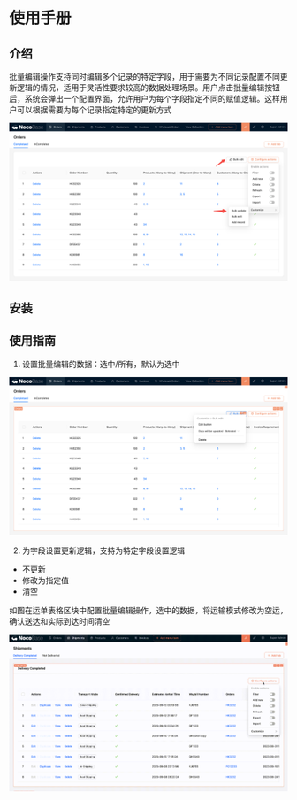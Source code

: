 # 使用手册

## 介绍

批量编辑操作支持同时编辑多个记录的特定字段，用于需要为不同记录配置不同更新逻辑的情况，适用于灵活性要求较高的数据处理场景。用户点击批量编辑按钮后，系统会弹出一个配置界面，允许用户为每个字段指定不同的赋值逻辑。这样用户可以根据需要为每个记录指定特定的更新方式

![](./static/ADLkbw3g0o4dgBxncrGcqxsAnpf.png)

## 安装

## 使用指南

1. 设置批量编辑的数据：选中/所有，默认为选中

![](./static/H6CCbiXCJossUKxi15ucGt8mnyh.png)

2. 为字段设置更新逻辑，支持为特定字段设置逻辑

- 不更新
- 修改为指定值
- 清空

如图在运单表格区块中配置批量编辑操作，选中的数据，将运输模式修改为空运，确认送达和实际到达时间清空

![](./static/NTMAbTY1wowNOGx0iSacsd8anLh.gif)
